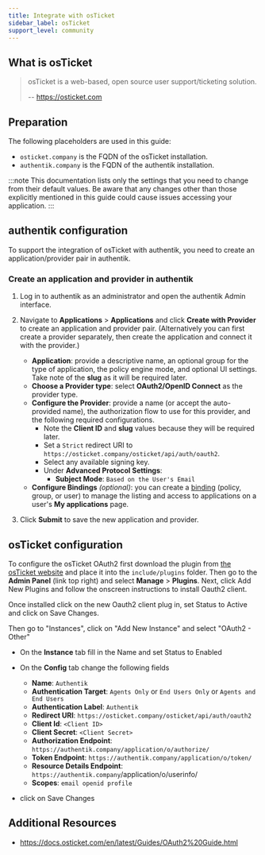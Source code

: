 ```yaml
---
title: Integrate with osTicket
sidebar_label: osTicket
support_level: community
---
```


## What is osTicket

> osTicket is a web-based, open source user support/ticketing solution.
>
> -- https://osticket.com

## Preparation

The following placeholders are used in this guide:

- `osticket.company` is the FQDN of the osTicket installation.
- `authentik.company` is the FQDN of the authentik installation.

:::note
This documentation lists only the settings that you need to change from their default values. Be aware that any changes other than those explicitly mentioned in this guide could cause issues accessing your application.
:::

## authentik configuration

To support the integration of osTicket with authentik, you need to create an application/provider pair in authentik.

### Create an application and provider in authentik

1. Log in to authentik as an administrator and open the authentik Admin interface.
2. Navigate to **Applications** > **Applications** and click **Create with Provider** to create an application and provider pair. (Alternatively you can first create a provider separately, then create the application and connect it with the provider.)
    - **Application**: provide a descriptive name, an optional group for the type of application, the policy engine mode, and optional UI settings. Take note of the **slug** as it will be required later.
    - **Choose a Provider type**: select **OAuth2/OpenID Connect** as the provider type.
    - **Configure the Provider**: provide a name (or accept the auto-provided name), the authorization flow to use for this provider, and the following required configurations.
        - Note the **Client ID** and **slug** values because they will be required later.
        - Set a `Strict` redirect URI to `https://osticket.company/osticket/api/auth/oauth2`.
        - Select any available signing key.
        - Under **Advanced Protocol Settings**:
            - **Subject Mode**: `Based on the User's Email`
    - **Configure Bindings** _(optional)_: you can create a [binding](/docs/add-secure-apps/flows-stages/bindings/) (policy, group, or user) to manage the listing and access to applications on a user's **My applications** page.

3. Click **Submit** to save the new application and provider.

## osTicket configuration

To configure the osTicket OAuth2 first download the plugin from [the osTicket website](https://osticket.com/download) and place it into the `include/plugins` folder. Then go to the **Admin Panel** (link top right) and select **Manage** > **Plugins**. Next, click Add New Plugins and follow the onscreen instructions to install Oauth2 client.

Once installed click on the new Oauth2 client plug in, set Status to Active and click on Save Changes.

Then go to "Instances", click on "Add New Instance" and select "OAuth2 - Other"

- On the **Instance** tab fill in the Name and set Status to Enabled
- On the **Config** tab change the following fields
    - **Name**: `Authentik`
    - **Authentication Target**: `Agents Only` or `End Users Only` or `Agents and End Users`
    - **Authentication Label**: `Authentik`
    - **Redirect URI**: `https://osticket.company/osticket/api/auth/oauth2`
    - **Client Id**: `<Client ID>`
    - **Client Secret**: `<Client Secret>`
    - **Authorization Endpoint**: `https://authentik.company/application/o/authorize/`
    - **Token Endpoint**: `https://authentik.company/application/o/token/`
    - **Resource Details Endpoint**: `https://authentik.company`/application/o/userinfo/
    - **Scopes**: `email openid profile`

- click on Save Changes

## Additional Resources

- https://docs.osticket.com/en/latest/Guides/OAuth2%20Guide.html
